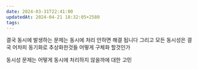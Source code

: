 ```yaml
---
date: 2024-03-31T22:41:00
updatedAt: 2024-04-21 18:32:05+2580
tags: 
---
```

결국 동시에 발생하는 문제는
동시에 처리 안하면
해결 됩니다
그리고 모든 동시성은 결국 어차피 동기화로
추상화한것들 어떻게 구체화 할것인가

동시성 문제는 어떻게 동시에 처리하지 않을까에 대한 고민